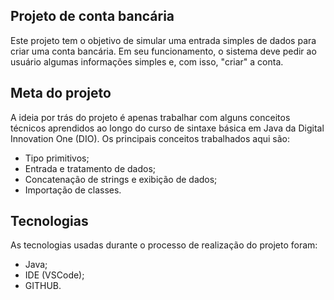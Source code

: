 ## Projeto de conta bancária

Este projeto tem o objetivo de simular uma entrada simples de dados para criar uma conta bancária.
Em seu funcionamento, o sistema deve pedir ao usuário algumas informações simples e, com isso, "criar" a conta.

## Meta do projeto

A ideia por trás do projeto é apenas trabalhar com alguns conceitos técnicos aprendidos ao longo do curso de sintaxe básica em Java da Digital Innovation One (DIO).
Os principais conceitos trabalhados aqui são:

- Tipo primitivos;
- Entrada e tratamento de dados;
- Concatenação de strings e exibição de dados;
- Importação de classes.

## Tecnologias

As tecnologias usadas durante o processo de realização do projeto foram:

- Java;
- IDE (VSCode);
- GITHUB.
